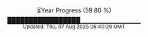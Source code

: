 <p align="center">
⏳Year Progress (59.80 %) <br>
█████████████████▁▁▁▁▁▁▁▁▁▁▁▁▁ <br>
<sub>Updated: Thu, 07 Aug 2025 06:40:29 GMT</sub>
</p>


